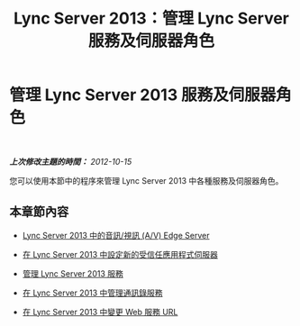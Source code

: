 ﻿---
title: Lync Server 2013：管理 Lync Server 服務及伺服器角色
TOCTitle: 管理 Lync Server 2013 服務及伺服器角色
ms:assetid: 4c316b2b-9445-49bd-868d-9b537d29b327
ms:mtpsurl: https://technet.microsoft.com/zh-tw/library/JJ688053(v=OCS.15)
ms:contentKeyID: 49890058
ms.date: 08/10/2015
mtps_version: v=OCS.15
ms.translationtype: HT
---

# 管理 Lync Server 2013 服務及伺服器角色

 

_**上次修改主題的時間：** 2012-10-15_

您可以使用本節中的程序來管理 Lync Server 2013 中各種服務及伺服器角色。

## 本章節內容

  - [Lync Server 2013 中的音訊/視訊 (A/V) Edge Server](lync-server-2013-audio-video-a-v-edge-servers.md)

  - [在 Lync Server 2013 中設定新的受信任應用程式伺服器](lync-server-2013-configure-a-new-trusted-application-server.md)

  - [管理 Lync Server 2013 服務](lync-server-2013-managing-lync-server-services.md)

  - [在 Lync Server 2013 中管理通訊錄服務](lync-server-2013-administering-the-address-book-service.md)

  - [在 Lync Server 2013 中變更 Web 服務 URL](lync-server-2013-change-the-web-services-url.md)

